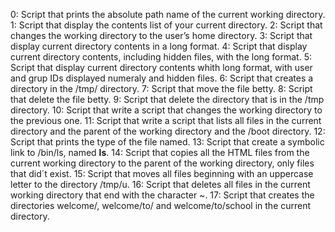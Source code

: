 0: Script that prints the absolute path name of the current working directory.
1: Script that display the contents list of your current directory.
2: Script that changes the working directory to the user’s home directory.
3: Script that display current directory contents in a long format.
4: Script that display current directory contents, including hidden files, with the long format.
5: Script that display current directory contents whith long format, with user and grup IDs displayed numeraly and hidden files.
6: Script that creates a directory in the /tmp/ directory.
7: Script that move the file betty.
8: Script that delete the file betty.
9: Script that delete the directory that is in the /tmp directory.
10: Script that write a script that changes the working directory to the previous one.
11: Script that write a script that lists all files in the current directory and the parent of the working directory and the /boot directory.
12: Script that prints the type of the file named.
13: Script that create a symbolic link to /bin/ls, named __ls__.
14: Script that copies all the HTML files from the current working directory to the parent of the working directory, only files that did´t exist.
15: Script that moves all files beginning with an uppercase letter to the directory /tmp/u.
16: Script that deletes all files in the current working directory that end with the character ~.
17: Script that creates the directories welcome/, welcome/to/ and welcome/to/school in the current directory.
